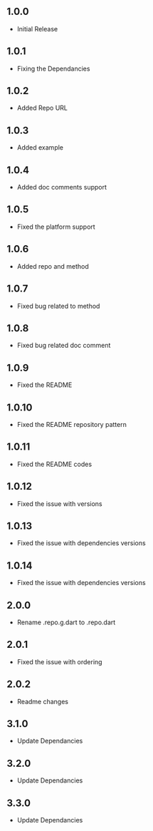 ## 1.0.0

* Initial Release

## 1.0.1

* Fixing the Dependancies

## 1.0.2

* Added Repo URL


## 1.0.3

* Added example

## 1.0.4

* Added doc comments support

## 1.0.5

* Fixed the platform support

## 1.0.6

* Added repo and method

## 1.0.7

* Fixed bug related to method

## 1.0.8

* Fixed bug related doc comment

## 1.0.9

* Fixed the README

## 1.0.10

* Fixed the README repository pattern

## 1.0.11

* Fixed the README codes

## 1.0.12

* Fixed the issue with versions

## 1.0.13

* Fixed the issue with dependencies versions

## 1.0.14

* Fixed the issue with dependencies versions

## 2.0.0

* Rename .repo.g.dart to .repo.dart

## 2.0.1

* Fixed the issue with ordering

## 2.0.2

* Readme changes

## 3.1.0

* Update Dependancies

## 3.2.0

* Update Dependancies

## 3.3.0

* Update Dependancies




